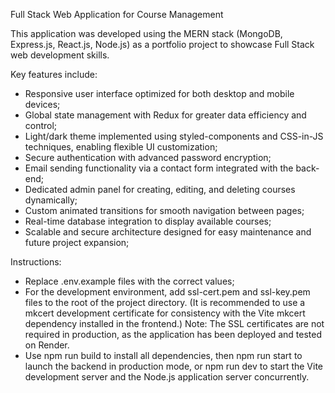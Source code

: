 Full Stack Web Application for Course Management

This application was developed using the MERN stack (MongoDB, Express.js, React.js, Node.js) as a portfolio project to showcase Full Stack web development skills.

Key features include:
- Responsive user interface optimized for both desktop and mobile devices;
- Global state management with Redux for greater data efficiency and control;
- Light/dark theme implemented using styled-components and CSS-in-JS techniques, enabling flexible UI customization;
- Secure authentication with advanced password encryption;
- Email sending functionality via a contact form integrated with the back-end;
- Dedicated admin panel for creating, editing, and deleting courses dynamically;
- Custom animated transitions for smooth navigation between pages;
- Real-time database integration to display available courses;
- Scalable and secure architecture designed for easy maintenance and future project expansion;

Instructions:
- Replace .env.example files with the correct values;
- For the development environment, add ssl-cert.pem and ssl-key.pem files to the root of the project directory. (It is recommended to use a mkcert development certificate for consistency with the Vite mkcert dependency installed in the frontend.) Note: The SSL certificates are not required in production, as the application has been deployed and tested on Render.
- Use npm run build to install all dependencies, then npm run start to launch the backend in production mode, or npm run dev to start the Vite development server and the Node.js application server concurrently.

